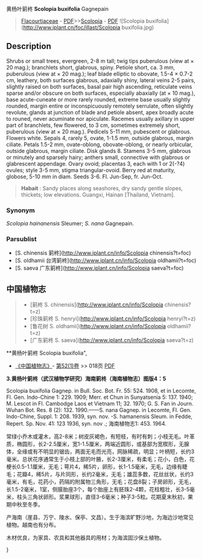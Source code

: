 黄杨叶箣柊 **Scolopia buxifolia** Gagnepain

> [Flacourtiaceae](http://www.iplant.cn/info/Flacourtiaceae?t=foc) - [PDF](http://www.iplant.cn/foc/pdf/Flacourtiaceae.pdf)>>[Scolopia](http://www.iplant.cn/info/Scolopia?t=foc) - [PDF](http://www.iplant.cn/foc/pdf/Scolopia.pdf)
![Scolopia buxifolia](http://www.iplant.cn/foc/illast/Scolopia buxifolia.jpg)

## Description

Shrubs or small trees, evergreen, 2-8 m tall; twig tips puberulous (view at × 20 mag.); branchlets short, glabrous, spiny. Petiole short, ca. 3 mm, puberulous (view at × 20 mag.); leaf blade elliptic to obovate, 1.5-4 × 0.7-2 cm, leathery, both surfaces glabrous, adaxially shiny, lateral veins 2-5 pairs, slightly raised on both surfaces, basal pair high ascending, reticulate veins sparse and/or obscure on both surfaces, especially abaxially (at × 10 mag.), base acute-cuneate or more rarely rounded, extreme base usually slightly rounded, margin entire or inconspicuously remotely serrulate, often slightly revolute, glands at junction of blade and petiole absent, apex broadly acute to rouned, never acuminate nor apiculate. Racemes usually axillary in upper part of branchlets, few flowered, to 3 cm, sometimes extremely short, puberulous (view at × 20 mag.). Pedicels 5-11 mm, pubescent or glabrous. Flowers white. Sepals 4, rarely 5, ovate, 1-1.5 mm, outside glabrous, margin ciliate. Petals 1.5-2 mm, ovate-oblong, obovate-oblong, or nearly orbicular, outside glabrous, margin ciliate. Disk glands 8. Stamens 3-5 mm, glabrous or minutely and sparsely hairy; anthers small, connective with glabrous or glabrescent appendage. Ovary ovoid; placentas 3, each with 1 or 2(-?4) ovules; style 3-5 mm, stigma triangular-ovoid. Berry red at maturity, globose, 5-10 mm in diam. Seeds 3-6. Fl. Jun-Sep, fr. Jun-Oct.

> **Habait** : 
> Sandy places along seashores, dry sandy gentle slopes, thickets; low elevations. Guangxi, Hainan [Thailand, Vietnam].

### Synonym
*Scolopia hainanensis* Sleumer; *S. nana* Gagnepain.

### Parsublist

* [S.  chinensis  箣柊](http://www.iplant.cn/info/Scolopia chinensis?t=foc)
* [S.  oldhamii  台湾箣柊](http://www.iplant.cn/info/Scolopia oldhamii?t=foc)
* [S.  saeva  广东箣柊](http://www.iplant.cn/info/Scolopia saeva?t=foc)

## 中国植物志

> * [箣柊  S.  chinensis](http://www.iplant.cn/info/Scolopia chinensis?t=z)
> * [珍珠箣柊  S.  henryi](http://www.iplant.cn/info/Scolopia henryi?t=z)
> * [鲁花树  S.  oldhamii](http://www.iplant.cn/info/Scolopia oldhamii?t=z)
> * [广东箣柊  S.  saeva](http://www.iplant.cn/info/Scolopia saeva?t=z)

**黄杨叶箣柊 Scolopia buxifolia",

* [《中国植物志》](http://www.iplant.cn/frps)- [第52(1)卷](http://www.iplant.cn/frps/vol/52(1)) >> 018页 [PDF](http://www.iplant.cn/frps/pdf/52(1)/018a.PDF)

**3.黄杨叶箣柊（武汉植物学研究）海南箣柊（海南植物志）图版4：5**

Scolopia buxifolia Gagnep. in Bull. Soc. Bot. Fr. 55: 524. 1908, et in Lecomte, Fl. Gen. Indo-Chine 1: 229. 1909; Merr. et Chun in Sunyatsenia 5: 137. 1940; M. Lescot in Fl. Cambodge Laos et Vietnam 11; 32. 1970; G. S. Fan in Journ. Wuhan Bot. Res. 8 (2): 132. 1990.——S. nana Gagnep. in Lecomte, Fl. Gen. Indo-Chine, Suppl. 1: 208. 1939, syn. nov. -S. hamanensis Sleum. in Fedde, Repert. Sp. Nov. 41: 123 1936, syn. nov .; 海南植物志1: 453. 1964.

常绿小乔木或灌木，高2-8米；树皮灰褐色，有短枝，有时有刺；小枝无毛。叶革质，椭圆形，长2-2.5厘米，宽1-1.5厘米，两端近圆形，或基部为宽楔形，无腺体，全缘或有不明显的锯齿，两面无毛而光亮，网脉稀疏，明显；叶柄短，长约3毫米。总状花序通常生于小枝上部的叶腋，长2-3厘米，有柔毛；花小，白色，花梗长0.5-1.1厘米，无毛；萼片4，稀5片，卵形，长1-1.5毫米，无毛，边缘有睫毛；花瓣4，稀5片，与片同形，长约2毫米，无毛；雄蕊多数，花丝丝状，长约3毫米，有毛，花药小，药隔的附属物三角形，无毛；花盘8裂；子房卵形，无毛，长1.5-2毫米，1室，侧膜胎座3个，每个胎座上有胚珠2-4颗，花柱粗壮，长3-5毫米，柱头三角状卵形。浆果球形，直径3-6毫米；种子3-5粒。花期夏末秋初，果期中秋至冬季。

产海南（崖县、万宁、陵水、保亭、文昌）。生于海滨旷野沙地，为海边沙地常见植物。越南也有分布。

木材优良，为家具、农具和其他器具的用材；为海滨固沙保土植物。

}